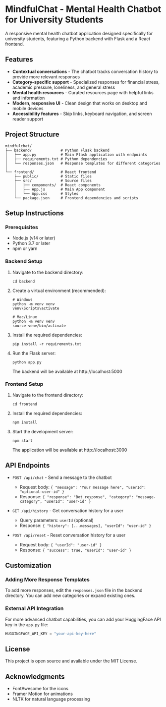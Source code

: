 # MindfulChat - Mental Health Chatbot for University Students

A responsive mental health chatbot application designed specifically for university students, featuring a Python backend with Flask and a React frontend.

## Features

- **Contextual conversations** - The chatbot tracks conversation history to provide more relevant responses
- **Category-specific support** - Specialized responses for financial stress, academic pressure, loneliness, and general stress
- **Mental health resources** - Curated resources page with helpful links and information
- **Modern, responsive UI** - Clean design that works on desktop and mobile devices
- **Accessibility features** - Skip links, keyboard navigation, and screen reader support

## Project Structure

```
mindfulchat/
├── backend/             # Python Flask backend
│   ├── app.py           # Main Flask application with endpoints
│   ├── requirements.txt # Python dependencies
│   └── responses.json   # Response templates for different categories
│
└── frontend/            # React frontend
    ├── public/          # Static files
    ├── src/             # Source files
    │   ├── components/  # React components
    │   ├── App.js       # Main App component
    │   └── App.css      # Styles
    └── package.json     # Frontend dependencies and scripts
```

## Setup Instructions

### Prerequisites

- Node.js (v14 or later)
- Python 3.7 or later
- npm or yarn

### Backend Setup

1. Navigate to the backend directory:
   ```
   cd backend
   ```

2. Create a virtual environment (recommended):
   ```
   # Windows
   python -m venv venv
   venv\Scripts\activate

   # Mac/Linux
   python -m venv venv
   source venv/bin/activate
   ```

3. Install the required dependencies:
   ```
   pip install -r requirements.txt
   ```

4. Run the Flask server:
   ```
   python app.py
   ```
   The backend will be available at http://localhost:5000

### Frontend Setup

1. Navigate to the frontend directory:
   ```
   cd frontend
   ```

2. Install the required dependencies:
   ```
   npm install
   ```

3. Start the development server:
   ```
   npm start
   ```
   The application will be available at http://localhost:3000

## API Endpoints

- `POST /api/chat` - Send a message to the chatbot
  - Request body: `{ "message": "Your message here", "userId": "optional-user-id" }`
  - Response: `{ "response": "Bot response", "category": "message-category", "userId": "user-id" }`

- `GET /api/history` - Get conversation history for a user
  - Query parameters: `userId` (optional)
  - Response: `{ "history": [...messages], "userId": "user-id" }`

- `POST /api/reset` - Reset conversation history for a user
  - Request body: `{ "userId": "user-id" }`
  - Response: `{ "success": true, "userId": "user-id" }`

## Customization

### Adding More Response Templates

To add more responses, edit the `responses.json` file in the backend directory. You can add new categories or expand existing ones.

### External API Integration

For more advanced chatbot capabilities, you can add your HuggingFace API key in the `app.py` file:

```python
HUGGINGFACE_API_KEY = "your-api-key-here"
```

## License

This project is open source and available under the MIT License.

## Acknowledgments

- FontAwesome for the icons
- Framer Motion for animations
- NLTK for natural language processing 